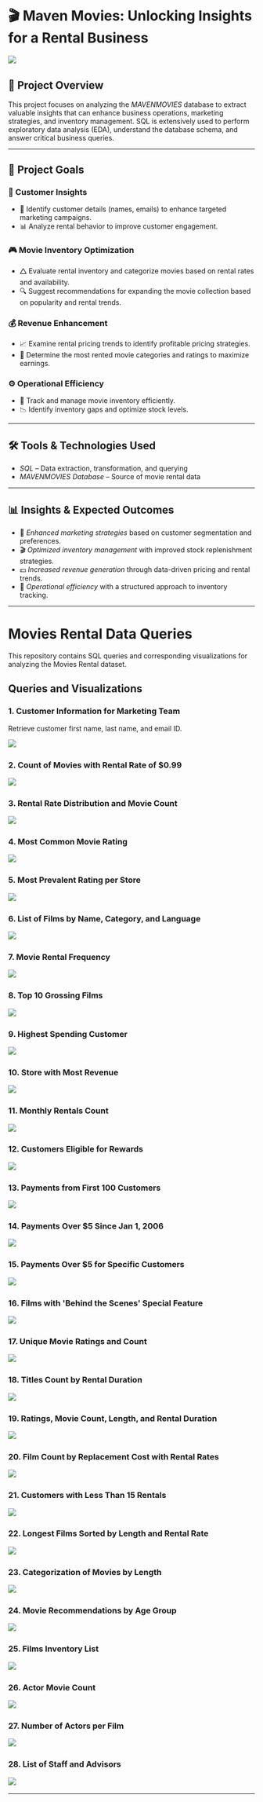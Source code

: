 # 🎬 Maven Movies: Unlocking Insights for a Rental Business

<img src="./BANNER.PNG"/>&nbsp;

## 📌 Project Overview
This project focuses on analyzing the *MAVENMOVIES* database to extract valuable insights that can enhance business operations, marketing strategies, and inventory management. SQL is extensively used to perform exploratory data analysis (EDA), understand the database schema, and answer critical business queries.


---

## 🎯 Project Goals

### 🛒 Customer Insights

- 📌 Identify customer details (names, emails) to enhance targeted marketing campaigns.
- 📊 Analyze rental behavior to improve customer engagement.

### 🎮 Movie Inventory Optimization

- 🛆 Evaluate rental inventory and categorize movies based on rental rates and availability.
- 🔍 Suggest recommendations for expanding the movie collection based on popularity and rental trends.

### 💰 Revenue Enhancement

- 📈 Examine rental pricing trends to identify profitable pricing strategies.
- 🎥 Determine the most rented movie categories and ratings to maximize earnings.

### ⚙️ Operational Efficiency

- 📌 Track and manage movie inventory efficiently.
- 📉 Identify inventory gaps and optimize stock levels.

---

## 🛠️ Tools & Technologies Used
- *SQL* – Data extraction, transformation, and querying
- *MAVENMOVIES Database* – Source of movie rental data

---

## 📊 Insights & Expected Outcomes
- 📢 *Enhanced marketing strategies* based on customer segmentation and preferences.
- 🎬 *Optimized inventory management* with improved stock replenishment strategies.
- 💵 *Increased revenue generation* through data-driven pricing and rental trends.
- 📌 *Operational efficiency* with a structured approach to inventory tracking.

---

# Movies Rental Data Queries

This repository contains SQL queries and corresponding visualizations for analyzing the Movies Rental dataset.

## Queries and Visualizations

### 1. Customer Information for Marketing Team
Retrieve customer first name, last name, and email ID.

<img src="./CODE_Output/EMAIL_ID_LIST.png"/>&nbsp;


### 2. Count of Movies with Rental Rate of $0.99
<img src="./CODE_Output/CHEAPEST_RENTALS.png"/>&nbsp;

### 3. Rental Rate Distribution and Movie Count
<img src="./CODE_Output/TOTAL_NUMBER_OF_MOVIES.png"/>&nbsp;

### 4. Most Common Movie Rating
<img src="./CODE_Output/RATING_WISE_COUNT.png"/>&nbsp;

### 5. Most Prevalent Rating per Store
<img src="./CODE_Output/rating_to_store.png"/>&nbsp;

### 6. List of Films by Name, Category, and Language
<img src="./CODE_Output/CATEGORY_NAME.png"/>&nbsp;

### 7. Movie Rental Frequency
<img src="./CODE_Output/POPULARITY.png"/>&nbsp;

### 8. Top 10 Grossing Films
<img src="./CODE_Output/REVENUE_PER_MOVIE.png"/>&nbsp;

### 9. Highest Spending Customer
<img src="./CODE_Output/MOST_SPENDING_CUSTOMER.png"/>&nbsp;

### 10. Store with Most Revenue
<img src="./CODE_Output/MOST_REVENUE.png"/>&nbsp;

### 11. Monthly Rentals Count
<img src="./CODE_Output/RENTALS_PER_MONTH.png"/>&nbsp;

### 12. Customers Eligible for Rewards
<img src="./CODE_Output/REWARD_VIA_PHONE.png"/>&nbsp;

### 13. Payments from First 100 Customers
<img src="./CODE_Output/PAYMENT_DETAILS_FIRST_100.png"/>&nbsp;

### 14. Payments Over $5 Since Jan 1, 2006
<img src="./CODE_Output/OLD_CUSTOMER_OVER_5$.png"/>&nbsp;

### 15. Payments Over $5 for Specific Customers
<img src="./CODE_Output/PAYMENTS_OVER_$5.png"/>&nbsp;

### 16. Films with 'Behind the Scenes' Special Feature
<img src="./CODE_Output/FILMS_WITH_SPECIAL_FEATURES.png"/>&nbsp;

### 17. Unique Movie Ratings and Count
<img src="./CODE_Output/RATINGWISE_MOVIES.png"/>&nbsp;

### 18. Titles Count by Rental Duration
<img src="./CODE_Output/RENTAL_DURATIONWISE_MOVIES.png"/>&nbsp;

### 19. Ratings, Movie Count, Length, and Rental Duration
<img src="./CODE_Output/COMPARE_LENGTH.png"/>&nbsp;

### 20. Film Count by Replacement Cost with Rental Rates
<img src="./CODE_Output/RENTAL_VS_REPLACEMENT.png"/>&nbsp;

### 21. Customers with Less Than 15 Rentals
<img src="./CODE_Output/NON_LOYAL_CUSTOMERS.png"/>&nbsp;

### 22. Longest Films Sorted by Length and Rental Rate
<img src="./CODE_Output/TOTAL_NUMBER_OF_MOVIES.png"/>&nbsp;

### 23. Categorization of Movies by Length
<img src="./CODE_Output/SLICED_BY_RENTAL_RATE.png"/>&nbsp;

### 24. Movie Recommendations by Age Group
<img src="./CODE_Output/RECOMMENDATION_SYSTEM.png"/>&nbsp;

### 25. Films Inventory List
<img src="./CODE_Output/FILM_INVENTORY.png"/>&nbsp;

### 26. Actor Movie Count
<img src="./CODE_Output/ACTORS_NUMBER_OF_FILMS.png"/>&nbsp;

### 27. Number of Actors per Film
<img src="./CODE_Output/INVESTOR_REQUEST.png"/>&nbsp;

### 28. List of Staff and Advisors
<img src="./CODE_Output/CONFERENCE_LIST.png"/>&nbsp;

---
